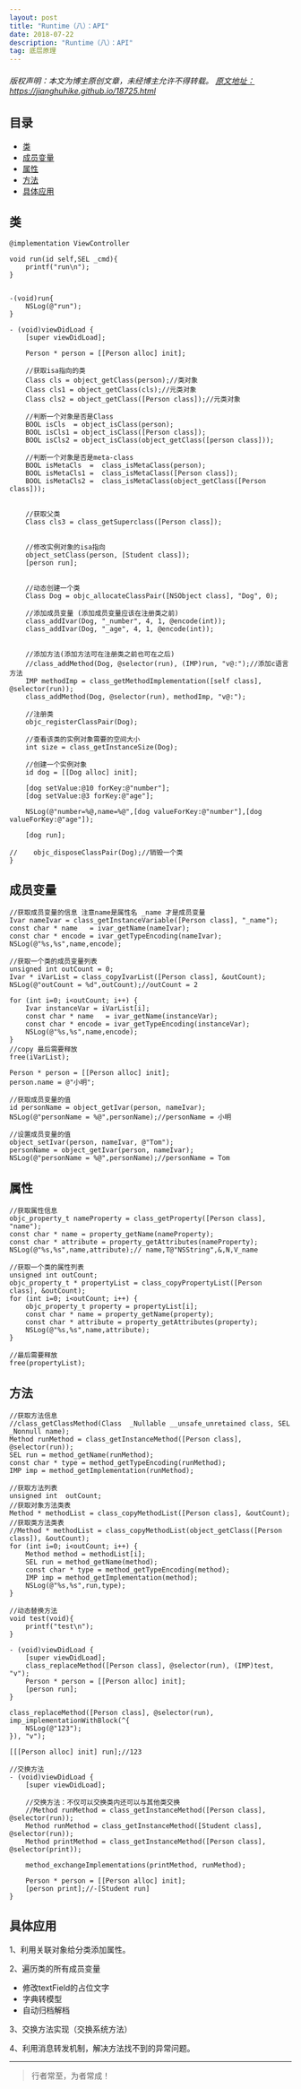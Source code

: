 ```yaml
---
layout: post
title: "Runtime（八）：API"
date: 2018-07-22
description: "Runtime（八）：API"
tag: 底层原理
---
```



<h6>
  版权声明：本文为博主原创文章，未经博主允许不得转载。
  <a target="_blank" href="https://jianghuhike.github.io/18725.html">
  原文地址：https://jianghuhike.github.io/18725.html 
  </a>
</h6>




## 目录
- [类](#content1)   
- [成员变量](#content2)   
- [属性](#content3)  
- [方法](#content4)   
- [具体应用](#content5)   











<!-- ************************************************ -->
## <a id="content1"></a>类

```objc
@implementation ViewController

void run(id self,SEL _cmd){
    printf("run\n");
}


-(void)run{
    NSLog(@"run");
}

- (void)viewDidLoad {
    [super viewDidLoad];
    
    Person * person = [[Person alloc] init];
    
    //获取isa指向的类
    Class cls = object_getClass(person);//类对象
    Class cls1 = object_getClass(cls);//元类对象
    Class cls2 = object_getClass([Person class]);//元类对象
    
    //判断一个对象是否是Class
    BOOL isCls  = object_isClass(person);
    BOOL isCls1 = object_isClass([Person class]);
    BOOL isCls2 = object_isClass(object_getClass([person class]));
    
    //判断一个对象是否是meta-class
    BOOL isMetaCls  =  class_isMetaClass(person);
    BOOL isMetaCls1 =  class_isMetaClass([Person class]);
    BOOL isMetaCls2 =  class_isMetaClass(object_getClass([Person class]));
    
    
    //获取父类
    Class cls3 = class_getSuperclass([Person class]);
    
    
    //修改实例对象的isa指向
    object_setClass(person, [Student class]);
    [person run];
    
    
    //动态创建一个类
    Class Dog = objc_allocateClassPair([NSObject class], "Dog", 0);
    
    //添加成员变量 (添加成员变量应该在注册类之前)
    class_addIvar(Dog, "_number", 4, 1, @encode(int));
    class_addIvar(Dog, "_age", 4, 1, @encode(int));


    //添加方法(添加方法可在注册类之前也可在之后)
    //class_addMethod(Dog, @selector(run), (IMP)run, "v@:");//添加c语言方法
    IMP methodImp = class_getMethodImplementation([self class], @selector(run));
    class_addMethod(Dog, @selector(run), methodImp, "v@:");

    //注册类
    objc_registerClassPair(Dog);
    
    //查看该类的实例对象需要的空间大小
    int size = class_getInstanceSize(Dog);

    //创建一个实例对象
    id dog = [[Dog alloc] init];
    
    [dog setValue:@10 forKey:@"number"];
    [dog setValue:@3 forKey:@"age"];
    
    NSLog(@"number=%@,name=%@",[dog valueForKey:@"number"],[dog valueForKey:@"age"]);
        
    [dog run];

//    objc_disposeClassPair(Dog);//销毁一个类
}
```

<!-- ************************************************ -->
## <a id="content2"></a>成员变量


```objc
//获取成员变量的信息 注意name是属性名 _name 才是成员变量
Ivar nameIvar = class_getInstanceVariable([Person class], "_name");
const char * name   = ivar_getName(nameIvar);
const char * encode = ivar_getTypeEncoding(nameIvar);
NSLog(@"%s,%s",name,encode);
```

```objc
//获取一个类的成员变量列表
unsigned int outCount = 0;
Ivar * iVarList = class_copyIvarList([Person class], &outCount);
NSLog(@"outCount = %d",outCount);//outCount = 2

for (int i=0; i<outCount; i++) {
    Ivar instanceVar = iVarList[i];
    const char * name   = ivar_getName(instanceVar);
    const char * encode = ivar_getTypeEncoding(instanceVar);
    NSLog(@"%s,%s",name,encode);
}
//copy 最后需要释放
free(iVarList);
```

```objc
Person * person = [[Person alloc] init];
person.name = @"小明";

//获取成员变量的值
id personName = object_getIvar(person, nameIvar);
NSLog(@"personName = %@",personName);//personName = 小明

//设置成员变量的值
object_setIvar(person, nameIvar, @"Tom");
personName = object_getIvar(person, nameIvar);
NSLog(@"personName = %@",personName);//personName = Tom
```


<!-- ************************************************ -->
## <a id="content3"></a>属性

```objc
//获取属性信息
objc_property_t nameProperty = class_getProperty([Person class], "name");
const char * name = property_getName(nameProperty);
const char * attribute = property_getAttributes(nameProperty);
NSLog(@"%s,%s",name,attribute);// name,T@"NSString",&,N,V_name
```

```objc
//获取一个类的属性列表
unsigned int outCount;
objc_property_t * propertyList = class_copyPropertyList([Person class], &outCount);
for (int i=0; i<outCount; i++) {
    objc_property_t property = propertyList[i];
    const char * name = property_getName(property);
    const char * attribute = property_getAttributes(property);
    NSLog(@"%s,%s",name,attribute);
}

//最后需要释放
free(propertyList);
```


<!-- ************************************************ -->
## <a id="content4"></a>方法

```objc
//获取方法信息
//class_getClassMethod(Class  _Nullable __unsafe_unretained class, SEL  _Nonnull name);
Method runMethod = class_getInstanceMethod([Person class], @selector(run));
SEL run = method_getName(runMethod);
const char * type = method_getTypeEncoding(runMethod);
IMP imp = method_getImplementation(runMethod);
```

```objc
//获取方法列表
unsigned int  outCount;
//获取对象方法类表
Method * methodList = class_copyMethodList([Person class], &outCount);
//获取类方法类表
//Method * methodList = class_copyMethodList(object_getClass([Person class]), &outCount);
for (int i=0; i<outCount; i++) {
    Method method = methodList[i];
    SEL run = method_getName(method);
    const char * type = method_getTypeEncoding(method);
    IMP imp = method_getImplementation(method);
    NSLog(@"%s,%s",run,type);
}
```

```objc
//动态替换方法
void test(void){
    printf("test\n");
}

- (void)viewDidLoad {
    [super viewDidLoad];
    class_replaceMethod([Person class], @selector(run), (IMP)test, "v");
    Person * person = [[Person alloc] init];
    [person run];
}

class_replaceMethod([Person class], @selector(run), imp_implementationWithBlock(^{
    NSLog(@"123");
}), "v");

[[[Person alloc] init] run];//123
```

```objc
//交换方法
- (void)viewDidLoad {
    [super viewDidLoad];
    
    //交换方法：不仅可以交换类内还可以与其他类交换
    //Method runMethod = class_getInstanceMethod([Person class], @selector(run));
    Method runMethod = class_getInstanceMethod([Student class], @selector(run));
    Method printMethod = class_getInstanceMethod([Person class], @selector(print));

    method_exchangeImplementations(printMethod, runMethod);
    
    Person * person = [[Person alloc] init];
    [person print];//-[Student run]
}
```


<!-- ************************************************ -->
## <a id="content5"></a>具体应用
1、利用关联对象给分类添加属性。

2、遍历类的所有成员变量
- 修改textField的占位文字     
- 字典转模型     
- 自动归档解档    

3、交换方法实现（交换系统方法）

4、利用消息转发机制，解决方法找不到的异常问题。










----------
>  行者常至，为者常成！


